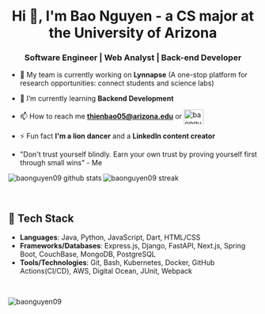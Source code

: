 <h1 align="center">Hi 👋, I'm Bao Nguyen - a CS major at the University of Arizona</h1>
<h3 align="center">Software Engineer | Web Analyst | Back-end Developer</h3>

- 🔭 My team is currently working on **Lynnapse** (A one-stop platform for research opportunities: connect students and science labs)

- 🌱 I’m currently learning **Backend Development**

- 📫 How to reach me **thienbao05@arizona.edu** or <a href="https://linkedin.com/in/baonguyen05" target="blank"><img align="center" src="https://raw.githubusercontent.com/rahuldkjain/github-profile-readme-generator/master/src/images/icons/Social/linked-in-alt.svg" alt="baonguyen05" height="30" width="40" /></a>

- ⚡ Fun fact **I'm a lion dancer** and a **LinkedIn content creator**

- "Don't trust yourself blindly. Earn your own trust by proving yourself first through small wins" - Me

<p><img align="left" src="https://github-readme-stats.vercel.app/api/top-langs?username=BaoNguyen09&show_icons=true&locale=en&layout=compact" alt="baonguyen09 github stats" /></p>
<p><img align="center" src="https://github-readme-streak-stats.herokuapp.com/?user=baonguyen09&" alt="baonguyen09 streak" /></p>
<br>

## 🌱 Tech Stack

- **Languages**: Java, Python, JavaScript, Dart, HTML/CSS
- **Frameworks/Databases**: Express.js, Django, FastAPI, Next.js, Spring Boot, CouchBase, MongoDB, PostgreSQL
- **Tools/Technologies**: Git, Bash, Kubernetes, Docker, GitHub Actions(CI/CD), AWS, Digital Ocean, JUnit, Webpack
<br>
<p align="left"> <img src="https://komarev.com/ghpvc/?username=baonguyen09&label=Profile%20views&color=0e75b6&style=flat" alt="baonguyen09" /> </p>
